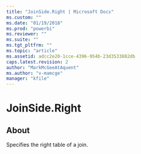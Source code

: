 ```yaml
---
title: "JoinSide.Right | Microsoft Docs"
ms.custom: ""
ms.date: "01/19/2018"
ms.prod: "powerbi"
ms.reviewer: ""
ms.suite: ""
ms.tgt_pltfrm: ""
ms.topic: "article"
ms.assetid: adcc2e20-1cce-4396-954b-23d3533882db
caps.latest.revision: 2
author: "MarkMcGeeAtAquent"
ms.author: "v-mamcge"
manager: "kfile"
---
```

# JoinSide.Right
## About
Specifies the right table of a join.

